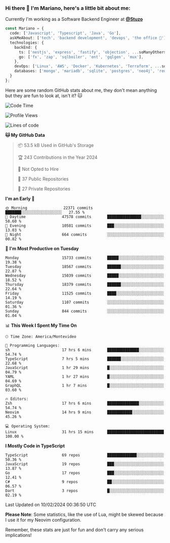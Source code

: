 ### Hi there 👋 I'm Mariano, here's a little bit about me:

Currently I'm working as a Software Backend Engineer at [**@Stuzo**](https://www.stuzo.com/)

```ts
const Mariano = {
  code: ['Javascript', 'Typescript', 'Java', 'Go'],
  askMeAbout: ['tech', 'backend development', 'devops', 'the office 💼'],
  technologies: {
    backEnd: {
      ts: ['nestjs', 'express', 'fastify', 'objection', ...soManyOthersFrameworks],
      go: ['fx', 'zap', 'sqlboiler', 'ent', 'gqlgen', 'mux'],
    },
    devOps: ['Linux', 'AWS', 'Docker', 'Kubernetes', 'Terraform', ...soManyOthersTools],
    databases: ['mongo', 'mariadb', 'sqlite', 'postgres', 'neo4j', 'redis', ...],
  }
};
```

Here are some random GitHub stats about me, they don't mean anything but they are fun to look at, isn't it? 🐱

<!--START_SECTION:waka-->
![Code Time](http://img.shields.io/badge/Code%20Time-1%2C654%20hrs%2051%20mins-blue)

![Profile Views](http://img.shields.io/badge/Profile%20Views-0-blue)

![Lines of code](https://img.shields.io/badge/From%20Hello%20World%20I%27ve%20Written-15.1%20million%20lines%20of%20code-blue)

**🐱 My GitHub Data** 

> 📦 53.5 kB Used in GitHub's Storage 
 > 
> 🏆 243 Contributions in the Year 2024
 > 
> 🚫 Not Opted to Hire
 > 
> 📜 37 Public Repositories 
 > 
> 🔑 27 Private Repositories 
 > 
**I'm an Early 🐤** 

```text
🌞 Morning                22371 commits       ███████░░░░░░░░░░░░░░░░░░   27.55 % 
🌆 Daytime                47578 commits       ███████████████░░░░░░░░░░   58.60 % 
🌃 Evening                10581 commits       ███░░░░░░░░░░░░░░░░░░░░░░   13.03 % 
🌙 Night                  664 commits         ░░░░░░░░░░░░░░░░░░░░░░░░░   00.82 % 
```
📅 **I'm Most Productive on Tuesday** 

```text
Monday                   15733 commits       █████░░░░░░░░░░░░░░░░░░░░   19.38 % 
Tuesday                  18567 commits       ██████░░░░░░░░░░░░░░░░░░░   22.87 % 
Wednesday                15039 commits       █████░░░░░░░░░░░░░░░░░░░░   18.52 % 
Thursday                 18379 commits       ██████░░░░░░░░░░░░░░░░░░░   22.64 % 
Friday                   11525 commits       ████░░░░░░░░░░░░░░░░░░░░░   14.19 % 
Saturday                 1107 commits        ░░░░░░░░░░░░░░░░░░░░░░░░░   01.36 % 
Sunday                   844 commits         ░░░░░░░░░░░░░░░░░░░░░░░░░   01.04 % 
```


📊 **This Week I Spent My Time On** 

```text
🕑︎ Time Zone: America/Montevideo

💬 Programming Languages: 
sh                       17 hrs 6 mins       ██████████████░░░░░░░░░░░   54.74 % 
TypeScript               7 hrs 5 mins        ██████░░░░░░░░░░░░░░░░░░░   22.68 % 
JavaScript               1 hr 29 mins        █░░░░░░░░░░░░░░░░░░░░░░░░   04.79 % 
YAML                     1 hr 27 mins        █░░░░░░░░░░░░░░░░░░░░░░░░   04.69 % 
GraphQL                  1 hr 7 mins         █░░░░░░░░░░░░░░░░░░░░░░░░   03.60 % 

🔥 Editors: 
Zsh                      17 hrs 6 mins       ██████████████░░░░░░░░░░░   54.74 % 
Neovim                   14 hrs 9 mins       ███████████░░░░░░░░░░░░░░   45.26 % 

💻 Operating System: 
Linux                    31 hrs 15 mins      █████████████████████████   100.00 % 
```

**I Mostly Code in TypeScript** 

```text
TypeScript               69 repos            █████████████░░░░░░░░░░░░   50.36 % 
JavaScript               19 repos            ███░░░░░░░░░░░░░░░░░░░░░░   13.87 % 
Go                       17 repos            ███░░░░░░░░░░░░░░░░░░░░░░   12.41 % 
C#                       9 repos             ██░░░░░░░░░░░░░░░░░░░░░░░   06.57 % 
Dart                     3 repos             █░░░░░░░░░░░░░░░░░░░░░░░░   02.19 % 
```




 Last Updated on 10/02/2024 00:36:50 UTC
<!--END_SECTION:waka-->

**Please Note**: Some statistics, like the use of Lua, might be skewed because I use it for my Neovim configuration.

Remember, these stats are just for fun and don't carry any serious implications!
